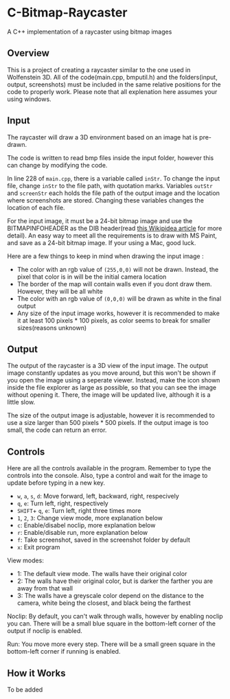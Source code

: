 # C-Bitmap-Raycaster
A C++ implementation of a raycaster using bitmap images

## Overview
This is a project of creating a raycaster similar to the one used in Wolfenstein 3D. All of the code(main.cpp, bmputil.h) and the folders(input, output, screenshots) must be included in the same relative positions for the code to properly work. Please note that all explenation here assumes your using windows.

## Input
The raycaster will draw a 3D environment based on an image hat is pre-drawn.

The code is written to read bmp files inside the input folder, however this can change by modifying the code.

In line 228 of `main.cpp`, there is a variable called `inStr`. To change the input file, change `inStr` to the file path, with quotation marks. Variables `outStr` and `screenStr` each holds the file path of the output image and the location where screenshots are stored. Changing these variables changes the location of each file.

For the input image, it must be a 24-bit bitmap image and use the BITMAPINFOHEADER as the DIB header(read [this Wikipidea article](https://en.wikipedia.org/wiki/BMP_file_format#DIB_header_(bitmap_information_header)) for more detail). An easy way to meet all the requirements is to draw with MS Paint, and save as a 24-bit bitmap image. If your using a Mac, good luck.

Here are a few things to keep in mind when drawing the input image :
* The color with an rgb value of `(255,0,0)` will not be drawn. Instead, the pixel that color is in will be the initial camera location
* The border of the map will contain walls even if you dont draw them. However, they will be all white
* The color with an rgb value of `(0,0,0)` will be drawn as white in the final output
* Any size of the input image works, however it is recommended to make it at least 100 pixels * 100 pixels, as color seems to break for smaller sizes(reasons unknown)

## Output
The output of the raycaster is a 3D view of the input image. The output image constantly updates as you move around, but this won't be shown if you open the image using a seperate viewer. Instead, make the icon shown inside the file explorer as large as possible, so that you can see the image without opening it. There, the image will be updated live, although it is a little slow.

The size of the output image is adjustable, however it is recommended to use a size larger than 500 pixels * 500 pixels. If the output image is too small, the code can return an error.

## Controls
Here are all the controls available in the program. Remember to type the controls into the console. Also, type a control and wait for the image to update before typing in a new key.
* `w`, `a`, `s`, `d`: Move forward, left, backward, right, respecively
* `q`, `e`: Turn left, right, respectively
* `SHIFT`+ `q`, `e`: Turn left, right three times more
* `1`, `2`, `3`: Change view mode, more explanation below
* `c`: Enable/disabel noclip, more explanation below
* `r`: Enable/disable run, more explanation below
* `f`: Take screenshot, saved in the screenshot folder by default
* `x`: Exit program

View modes:
* 1: The default view mode. The walls have their original color
* 2: The walls have their original color, but is darker the farther you are away from that wall
* 3: The walls have a greyscale color depend on the distance to the camera, white being the closest, and black being the farthest

Noclip: By default, you can't walk through walls, however by enabling noclip you can. There will be a small blue square in the bottom-left corner of the output if noclip is enabled.

Run: You move more every step. There will be a small green square in the bottom-left corner if running is enabled.

## How it Works
To be added
